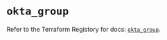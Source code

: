 # `okta_group`

Refer to the Terraform Registory for docs: [`okta_group`](https://registry.terraform.io/providers/okta/okta/4.1.0/docs/resources/group).
